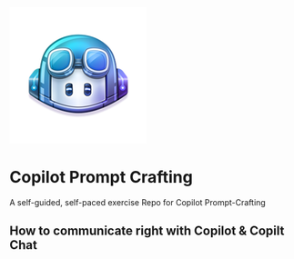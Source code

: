 ![copilot](docs/images/copilot.png)
# Copilot Prompt Crafting

A self-guided, self-paced exercise Repo for Copilot Prompt-Crafting

## How to communicate right with Copilot & Copilt Chat
